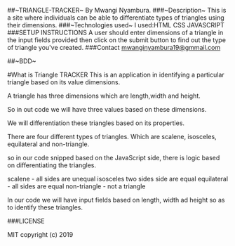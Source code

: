 \##~TRIANGLE-TRACKER~
By Mwangi Nyambura.
\###~Description~
This is a site where individuals can be able to differentiate types of triangles using their dimensions.
\###~Technologies used~
I used:HTML
       CSS
       JAVASCRIPT
\###SETUP INSTRUCTIONS
A user should enter dimensions of a triangle in the input fields provided then click on the submit button to find out the type of triangle you've created.
\###Contact
mwanginyambura19@gmmail.com

\##~BDD~

\#What is Triangle TRACKER
This is an application in identifying a particular triangle based on its value dimensions.

A triangle has three dimensions which are length,width and height.

So in out code we will have three values based on these dimensions.

We will differentiation these triangles based on its properties.

There are four different types of triangles.
Which are scalene, isosceles, equilateral and non-triangle.

so in our code snipped based on the JavaScript side, there is logic based on differentiating the triangles.

scalene - all sides are unequal
isosceles  two sides side are equal
equilateral - all sides are equal
non-triangle - not a triangle

In our code we will have input fields based on length, width ad height so as to identify these triangles.

\###LICENSE

MIT
copyright (c) 2019
